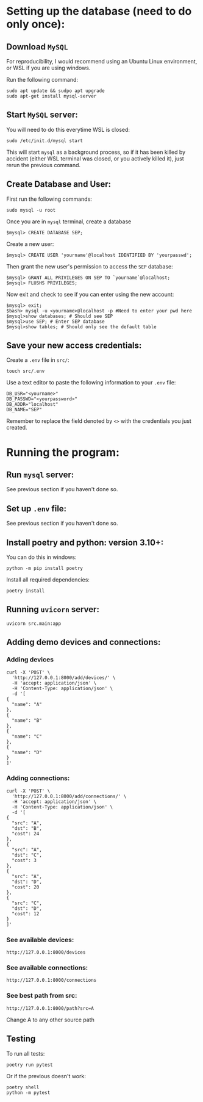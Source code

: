 # Setting up the database (need to do only once): 

## Download `MySQL`

For reproducibility, I would recommend using an Ubuntu Linux environment, or WSL if you are using windows.

Run the following command: 

```
sudo apt update && sudpo apt upgrade
sudo apt-get install mysql-server
```

## Start `MySQL` server: 

You will need to do this everytime WSL is closed: 

```
sudo /etc/init.d/mysql start
```

This will start `mysql` as a background process, so if it has been killed by accident (either WSL terminal was closed, or 
you actively killed it), just rerun the previous command.

## Create Database and User: 

First run the following commands: 

```
sudo mysql -u root
```

Once you are in `mysql` terminal, create a database 

```
$mysql> CREATE DATABASE SEP;
```

Create a new user: 

```
$mysql> CREATE USER 'yourname'@localhost IDENTIFIED BY 'yourpasswd';
```

Then grant the new user's permission to access the `SEP` database: 

```
$mysql> GRANT ALL PRIVILEGES ON SEP TO `yourname`@localhost;
$mysql> FLUSHS PRIVILEGES;
```

Now exit and check to see if you can enter using the new account: 

```
$mysql> exit;
$bash> mysql -u <yourname>@localhost -p #Need to enter your pwd here
$mysql>show databases; # Should see SEP
$mysql>use SEP; # Enter SEP database 
$mysql>show tables; # Should only see the default table
```

## Save your new access credentials: 

Create a `.env` file in `src/`: 
```
touch src/.env
```

Use a text editor to paste the following information to your `.env` file: 

```
DB_USR="<yourname>"
DB_PASSWD="<yourpassword>"
DB_ADDR="localhost"
DB_NAME="SEP"
```

Remember to replace the field denoted by `<>` with the credentials you just created. 

# Running the program: 

## Run `mysql` server: 

See previous section if you haven't done so.

## Set up `.env` file: 

See previous section if you haven't done so.

## Install poetry and python: version 3.10+:

You can do this in windows: 

```
python -m pip install poetry  
```

Install all required dependencies: 

```
poetry install 
```

## Running `uvicorn` server: 

```
uvicorn src.main:app
```

## Adding demo devices and connections:

### Adding devices
```
curl -X 'POST' \
  'http://127.0.0.1:8000/add/devices/' \
  -H 'accept: application/json' \
  -H 'Content-Type: application/json' \
  -d '[
{
  "name": "A"
},
{
  "name": "B"
},
{
  "name": "C"
},
{
  "name": "D"
}
]'
```

### Adding connections:

```
curl -X 'POST' \
  'http://127.0.0.1:8000/add/connections/' \
  -H 'accept: application/json' \
  -H 'Content-Type: application/json' \
  -d '[
{
  "src": "A",
  "dst": "B",
  "cost": 24
},
{
  "src": "A",
  "dst": "C",
  "cost": 3
},
{
  "src": "A",
  "dst": "D",
  "cost": 20
},
{
  "src": "C",
  "dst": "D",
  "cost": 12
}
]'
```

### See available devices: 

```
http://127.0.0.1:8000/devices
```

### See available connections:

```
http://127.0.0.1:8000/connections
```

### See best path from src:

```
http://127.0.0.1:8000/path?src=A
```
Change A to any other source path

## Testing

To run all tests: 

```
poetry run pytest 
```

Or if the previous doesn't work: 

```
poetry shell 
python -m pytest 
```